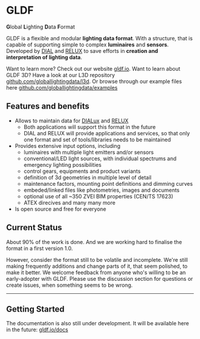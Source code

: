 # GLDF

**G**lobal **L**ighting **D**ata **F**ormat

GLDF is a flexible and modular **lighting data format**. With a structure, that is capable of supporting simple to complex **luminaires** and **sensors**. Developed by [DIAL](https://dial.de) and [RELUX](https://relux.com) to save efforts in **creation and interpretation of lighting data**.

Want to learn more? Check out our website [gldf.io](https://gldf.io).
Want to learn about GLDF 3D? Have a look at our L3D repository [github.com/globallightingdata/l3d](https://github.com/globallightingdata/l3d).
Or browse through our example files here [github.com/globallightingdata/examples](https://github.com/globallightingdata/examples)

## Features and benefits

- Allows to maintain data for [DIALux](https://www.dialux.com) and [RELUX](https://relux.com/de/relux-desktop.html)
  - Both applications will support this format in the future
  - DIAL and RELUX will provide applications and services, so that only one format and set of tools/libraries needs to be maintained
- Provides extensive input options, including
  - luminaires with multiple light emitters and/or sensors
  - conventional/LED light sources, with individual spectrums and emergency lighting possibilities
  - control gears, equipments and product variants
  - definition of 3d geometries in multiple level of detail
  - maintenance factors, mounting point definitions and dimming curves
  - embeded/linked files like photometries, images and documents
  - optional use of all ~350 ZVEI BIM properties (CEN/TS 17623)
  - ATEX direcives and many many more
- Is open source and free for everyone

## Current Status

About 90% of the work is done. And we are working hard to finalise the format in a first version 1.0.

However, consider the format still to be volatile and incomplete. We're still making frequently additions and change parts of it, that seem polished, to make it better. We welcome feedback from anyone who's willing to be an early-adopter with GLDF. Please use the discussion section for questions or create issues, when something seems to be wrong.

---

## Getting Started

The documentation is also still under development. It will be available here in the future: [gldf.io/docs](https://gldf.io/docs)
